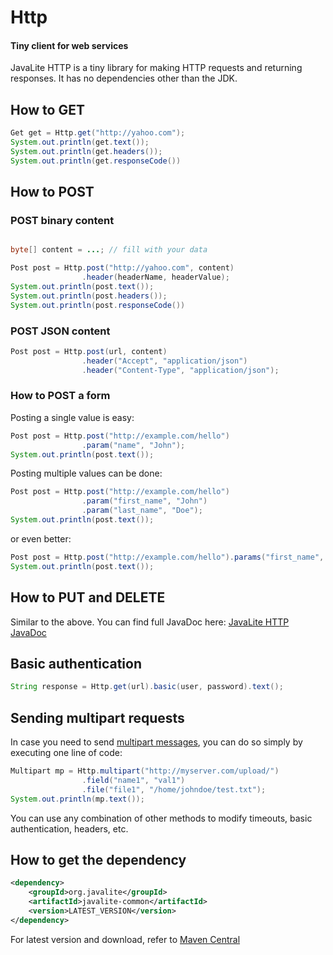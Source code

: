 <div class="page-header">
   <h1>Http</h1>
   <h4>Tiny client for web services</h4>
</div>



JavaLite HTTP is a tiny library for making HTTP requests and returning responses. It has no dependencies other than the JDK.

## How to GET

~~~~ {.java  .numberLines}
Get get = Http.get("http://yahoo.com");
System.out.println(get.text());
System.out.println(get.headers());
System.out.println(get.responseCode())
~~~~

## How to POST

### POST binary content

~~~~ {.java  .numberLines}

byte[] content = ...; // fill with your data

Post post = Http.post("http://yahoo.com", content)
                .header(headerName, headerValue);
System.out.println(post.text());
System.out.println(post.headers());
System.out.println(post.responseCode())
~~~~

### POST JSON content 

~~~~ {.java .numberLines}
Post post = Http.post(url, content)
                .header("Accept", "application/json")
                .header("Content-Type", "application/json");
~~~~

### How to POST a form

Posting a single value is easy:

~~~~ {.java .numberLines}
Post post = Http.post("http://example.com/hello")
                .param("name", "John");
System.out.println(post.text());
~~~~

Posting multiple values can be done: 

~~~~ {.java .numberLines}
Post post = Http.post("http://example.com/hello")
                .param("first_name", "John")
                .param("last_name", "Doe");
System.out.println(post.text());
~~~~

or even better: 

~~~~ {.java .numberLines}
Post post = Http.post("http://example.com/hello").params("first_name", "John", "last_name", "Doe");
System.out.println(post.text());
~~~~




## How to PUT and DELETE

Similar to the above.  You can find full JavaDoc here:
<a href="http://javalite.github.io/activejdbc/org/javalite/http/package-summary.html">JavaLite HTTP JavaDoc</a>

## Basic authentication

~~~~ {.java .numberLines}
String response = Http.get(url).basic(user, password).text();
~~~~

## Sending multipart requests

In case you need to send [multipart messages](https://en.wikipedia.org/wiki/MIME#Multipart_messages), you can do so simply 
by executing one line of code: 


~~~~ {.java .numberLines}
Multipart mp = Http.multipart("http://myserver.com/upload/")
                .field("name1", "val1")
                .file("file1", "/home/johndoe/test.txt");
System.out.println(mp.text());
~~~~

You can use any combination of other methods to modify timeouts, basic authentication, headers, etc. 



## How to get the dependency

~~~~ {.xml  .numberLines}
<dependency>
    <groupId>org.javalite</groupId>
    <artifactId>javalite-common</artifactId>
    <version>LATEST_VERSION</version>
</dependency>
~~~~

For latest version and  download, refer to [Maven Central](http://search.maven.org/#search%7Cga%7C1%7Ca%3A%22javalite-common%22)
